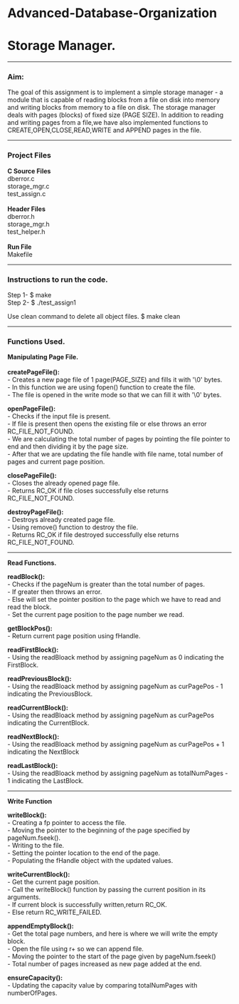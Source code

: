 # Advanced-Database-Organization
<h1>Storage Manager.</h1>

<hr>

<h3>Aim: </h3>
The goal of this assignment is to implement a simple storage manager - a module that is capable of reading blocks from a file on disk into memory and writing blocks from memory to a file on disk. The storage manager deals with pages (blocks) of fixed size (PAGE SIZE). In addition to reading and writing pages from a file,we have also implemented functions to CREATE,OPEN,CLOSE,READ,WRITE and APPEND pages in the file.

<hr>

<h3>Project Files</h3>

<b>C Source Files </b> </br> 
dberror.c <br>
storage_mgr.c <br>
test_assign.c <br>
<br>
<b>Header Files </b> </br> 
dberror.h <br>
storage_mgr.h <br>
test_helper.h <br>
<br>
<b>Run File</b><br>
Makefile <br>

<hr>


<h3>Instructions to run the code.</h3>
Step 1-  $ make <br>
Step 2-  $ ./test_assign1

Use clean command to delete all object files.
$ make clean <br>
<hr>

<h3>Functions Used. </h3>

<b>Manipulating Page File.</b><br>
<br>
<b>createPageFile():</b><br>
      - Creates a new page file of 1 page(PAGE_SIZE) and fills it with '\0' bytes.<br>
      - In this function we are using fopen() function to create the file.<br>
      - The file is opened in the write mode so that we can fill it with '\0' bytes.<br>

<b>openPageFile():</b><br>
      - Checks if the input file is present.<br>
      - If file is present then opens the existing file or else throws an error RC_FILE_NOT_FOUND.<br>
      - We are calculating the total number of pages by pointing the file pointer to end and then dividing it by the page size.<br> 
      - After that we are updating the file handle with file name, total number of pages and current page position.<br>
      
<b>closePageFile():</b><br>
      - Closes the already opened page file.<br>
      - Returns RC_OK if file closes successfully else returns RC_FILE_NOT_FOUND.<br>

<b>destroyPageFile():</b><br>
      - Destroys already created page file.<br>
      - Using remove() function to destroy the file.<br>
      - Returns RC_OK if file destroyed successfully else returns RC_FILE_NOT_FOUND.<br>
      
<hr>

<b>Read Functions.</b><br>

<b>readBlock():</b><br>
      - Checks if the pageNum is greater than the total number of pages.<br>
      - If greater then throws an error.<br>
      - Else  will set the pointer position to the page which we have to read and read the block.<br>
      - Set the current page position to the page number we read.<br>

<b>getBlockPos():</b> <br>
      - Return current page position using fHandle.<br>
      
<b>readFirstBlock():</b> <br>
      - Using the readBloack method by assigning pageNum as 0 indicating the FirstBlock. <br>
      
<b>readPreviousBlock():</b><br>
      - Using the readBloack method by assigning pageNum as curPagePos - 1 indicating the PreviousBlock. <br>
      
<b>readCurrentBlock():</b><br>
      - Using the readBloack method by assigning pageNum as curPagePos indicating the CurrentBlock.<br>
      
<b>readNextBlock():</b> <br>
      - Using the readBloack method by assigning pageNum as curPagePos + 1 indicating the NextBlock<br>
      
<b>readLastBlock():</b> <br>
      - Using the readBloack method by assigning pageNum as totalNumPages - 1 indicating the LastBlock.<br>

<hr>

<b> Write Function </b> <br>

<b>writeBlock():</b><br>
      - Creating a fp pointer to access the file.<br>
      - Moving the pointer to the beginning of the page specified by pageNum.fseek().<br>
      - Writing to the file.<br>
      - Setting the pointer location to the end of the page.<br>
      - Populating the fHandle object with the updated values.<br>
      
      
<b>writeCurrentBlock():</b><br>
      - Get the current page position.<br>
      - Call the writeBlock() function by passing the current position in its arguments.<br>
      - If current block is successfully written,return RC_OK.<br>
      - Else return RC_WRITE_FAILED.<br>
      
<b>appendEmptyBlock():</b><br>
      - Get the total page numbers, and here is where we will write the empty block.<br>
      - Open the file using r+ so we can append file.<br>
      - Moving the pointer to the start of the page given by pageNum.fseek() <br>
      - Total number of pages increased as new page added at the end.<br>
      


<b>ensureCapacity():</b> </br>
      - Updating the capacity value by comparing totalNumPages with numberOfPages.


